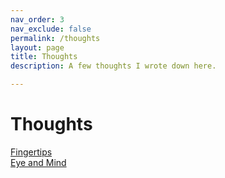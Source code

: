 ```yaml
---
nav_order: 3
nav_exclude: false
permalink: /thoughts
layout: page
title: Thoughts
description: A few thoughts I wrote down here. 

---
```


# Thoughts

[Fingertips](/fingertips)  
[Eye and Mind](/eyeandmind)